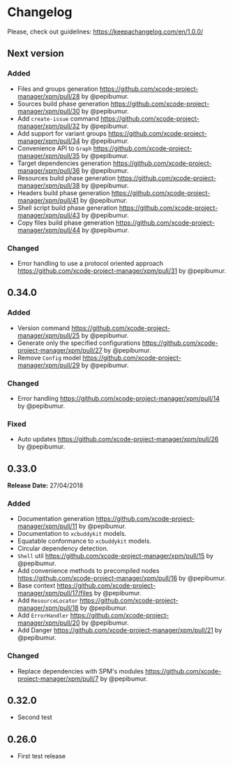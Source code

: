 # Changelog

Please, check out guidelines: https://keepachangelog.com/en/1.0.0/

## Next version

### Added

* Files and groups generation https://github.com/xcode-project-manager/xpm/pull/28 by @pepibumur.
* Sources build phase generation https://github.com/xcode-project-manager/xpm/pull/30 by @pepibumur.
* Add `create-issue` command https://github.com/xcode-project-manager/xpm/pull/32 by @pepibumur.
* Add support for variant groups https://github.com/xcode-project-manager/xpm/pull/34 by @pepibumur.
* Convenience API to `Graph` https://github.com/xcode-project-manager/xpm/pull/35 by @pepibumur.
* Target dependencies generation https://github.com/xcode-project-manager/xpm/pull/36 by @pepibumur.
* Resources build phase generation https://github.com/xcode-project-manager/xpm/pull/38 by @pepibumur.
* Headers build phase generation https://github.com/xcode-project-manager/xpm/pull/41 by @pepibumur.
* Shell script build phase generation https://github.com/xcode-project-manager/xpm/pull/43 by @pepibumur.
* Copy files build phase generation https://github.com/xcode-project-manager/xpm/pull/44 by @pepibumur.

### Changed

* Error handling to use a protocol oriented approach https://github.com/xcode-project-manager/xpm/pull/31 by @pepibumur.

## 0.34.0

### Added

* Version command https://github.com/xcode-project-manager/xpm/pull/25 by @pepibumur.
* Generate only the specified configurations https://github.com/xcode-project-manager/xpm/pull/27 by @pepibumur.
* Remove `Config` model https://github.com/xcode-project-manager/xpm/pull/29 by @pepibumur.

### Changed

* Error handling https://github.com/xcode-project-manager/xpm/pull/14 by @pepibumur.

### Fixed

* Auto updates https://github.com/xcode-project-manager/xpm/pull/26 by @pepibumur.

## 0.33.0

**Release Date:** 27/04/2018

### Added

* Documentation generation https://github.com/xcode-project-manager/xpm/pull/11 by @pepibumur.
* Documentation to `xcbuddykit` models.
* Equatable conformance to `xcbuddykit` models.
* Circular dependency detection.
* `Shell` util https://github.com/xcode-project-manager/xpm/pull/15 by @pepibumur.
* Add convenience methods to precompiled nodes https://github.com/xcode-project-manager/xpm/pull/16 by @pepibumur.
* Base context https://github.com/xcode-project-manager/xpm/pull/17/files by @pepibumur.
* Add `ResourceLocator` https://github.com/xcode-project-manager/xpm/pull/18 by @pepibumur.
* Add `ErrorHandler` https://github.com/xcode-project-manager/xpm/pull/20 by @pepibumur.
* Add Danger https://github.com/xcode-project-manager/xpm/pull/21 by @pepibumur.

### Changed

* Replace dependencies with SPM's modules https://github.com/xcode-project-manager/xpm/pull/7 by @pepibumur.

## 0.32.0

* Second test

## 0.26.0

* First test release
